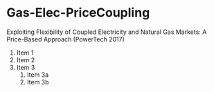 # Gas-Elec-PriceCoupling
Exploiting Flexibility of Coupled Electricity and Natural Gas Markets: A Price-Based Approach (PowerTech 2017)
1. Item 1
1. Item 2
1. Item 3
   1. Item 3a
   1. Item 3b
